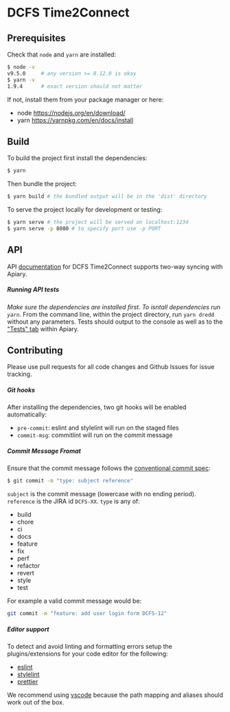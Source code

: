 # DCFS Time2Connect

## Prerequisites

Check that `node` and `yarn` are installed:

```sh
$ node -v
v9.5.0     # any version >= 8.12.0 is okay
$ yarn -v
1.9.4      # exact version should not matter
```

If not, install them from your package manager or here:

- node https://nodejs.org/en/download/
- yarn https://yarnpkg.com/en/docs/install

## Build

To build the project first install the dependencies:

```sh
$ yarn
```

Then bundle the project:

```sh
$ yarn build # the bundled output will be in the 'dist' directory
```

To serve the project locally for development or testing:

```sh
$ yarn serve # the project will be served on localhost:1234
$ yarn serve -p 8080 # to specify port use -p PORT
```

## API

API [documentation](http://docs.dcfs.apiary.io/) for DCFS Time2Connect supports two-way syncing with Apiary.

##### Running API tests

_Make sure the dependencies are installed first. To isntall dependencies run `yarn`._
From the command line, within the project directory, run `yarn dredd` without any parameters.
Tests should output to the console as well as to the ["Tests" tab](https://app.apiary.io/dcfs/tests/runs) within Apiary.

## Contributing

Please use pull requests for all code changes and Github Issues for issue tracking.

##### Git hooks

After installing the dependencies, two git hooks will be enabled automatically:

- `pre-commit`: eslint and stylelint will run on the staged files
- `commit-msg`: commitlint will run on the commit message

##### Commit Message Fromat

Ensure that the commit message follows the [conventional commit spec](https://www.conventionalcommits.org/en/v1.0.0-beta.2/):

```sh
$ git commit -m "type: subject reference"
```

`subject` is the commit message (lowercase with no ending period).
`reference` is the JIRA id `DCFS-XX`.
`type` is any of:

- build
- chore
- ci
- docs
- feature
- fix
- perf
- refactor
- revert
- style
- test

For example a valid commit message would be:

```sh
git commit -m "feature: add user login form DCFS-12"
```

##### Editor support

To detect and avoid linting and formatting errors setup the plugins/extensions for your code editor for the following:

- [eslint](https://eslint.org/)
- [stylelint](https://stylelint.io/)
- [prettier](https://prettier.io/)

We recommend using [vscode](https://code.visualstudio.com/) because the path mapping and aliases should work out of the box.
